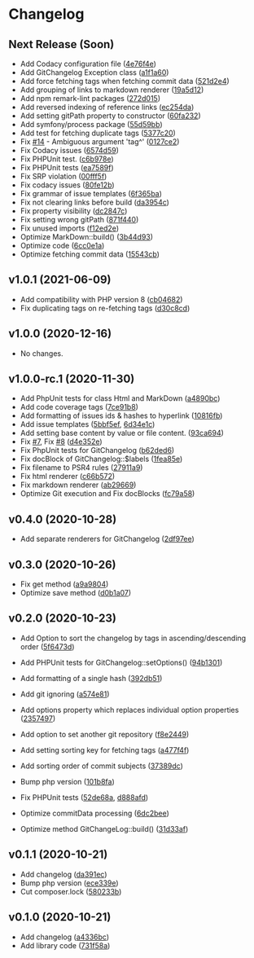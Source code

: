 # Changelog

## Next Release (Soon)

* Add Codacy configuration file ([4e76f4e][61])
* Add GitChangelog Exception class ([a1f1a60][60])
* Add force fetching tags when fetching commit data ([521d2e4][59])
* Add grouping of links to markdown renderer ([19a5d12][58])
* Add npm remark-lint packages ([272d015][57])
* Add reversed indexing of reference links ([ec254da][56])
* Add setting gitPath property to constructor ([60fa232][55])
* Add symfony/process package ([55d59bb][54])
* Add test for fetching duplicate tags ([5377c20][53])
* Fix [#14][52] - Ambiguous argument 'tag^' ([0127ce2][51])
* Fix Codacy issues ([6574d59][50])
* Fix PHPUnit test. ([c6b978e][49])
* Fix PHPUnit tests ([ea7589f][48])
* Fix SRP violation ([00fff5f][47])
* Fix codacy issues ([80fe12b][46])
* Fix grammar of issue templates ([6f365ba][45])
* Fix not clearing links before build ([da3954c][44])
* Fix property visibility ([dc2847c][43])
* Fix setting wrong gitPath ([871f440][42])
* Fix unused imports ([f12ed2e][41])
* Optimize MarkDown::build() ([3b44d93][40])
* Optimize code ([6cc0e1a][39])
* Optimize fetching commit data ([15543cb][38])

## v1.0.1 (2021-06-09)

* Add compatibility with PHP version 8 ([cb04682][37])
* Fix duplicating tags on re-fetching tags ([d30c8cd][36])

## v1.0.0 (2020-12-16)

* No changes.

## v1.0.0-rc.1 (2020-11-30)

* Add PhpUnit tests for class Html and MarkDown ([a4890bc][35])
* Add code coverage tags ([7ce91b8][34])
* Add formatting of issues ids & hashes to hyperlink ([10816fb][33])
* Add issue templates ([5bbf5ef][32], [6d34e1c][31])
* Add setting base content by value or file content. ([93ca694][30])
* Fix [#7][29], Fix [#8][28] ([d4e352e][27])
* Fix PhpUnit tests for GitChangelog ([b62ded6][26])
* Fix docBlock of GitChangelog::$labels ([1fea85e][25])
* Fix filename to PSR4 rules ([27911a9][24])
* Fix html renderer ([c66b572][23])
* Fix markdown renderer ([ab29669][22])
* Optimize Git execution and Fix docBlocks ([fc79a58][21])

## v0.4.0 (2020-10-28)

* Add separate renderers for GitChangelog ([2df97ee][20])

## v0.3.0 (2020-10-26)

* Fix get method ([a9a9804][19])
* Optimize save method ([d0b1a07][18])

## v0.2.0 (2020-10-23)

* Add Option to sort the changelog by tags in ascending/descending order
([5f6473d][17])

* Add PHPUnit tests for GitChangelog::setOptions() ([94b1301][16])

* Add formatting of a single hash ([392db51][15])

* Add git ignoring ([a574e81][14])

* Add options property which replaces individual option properties
([2357497][13])

* Add option to set another git repository ([f8e2449][12])

* Add setting sorting key for fetching tags ([a477f4f][11])

* Add sorting order of commit subjects ([37389dc][10])

* Bump php version ([101b8fa][9])

* Fix PHPUnit tests ([52de68a][8], [d888afd][7])

* Optimize commitData processing ([6dc2bee][6])

* Optimize method GitChangeLog::build() ([31d33af][5])

## v0.1.1 (2020-10-21)

* Add changelog ([da391ec][4])
* Bump php version ([ece339e][3])
* Cut composer.lock ([580233b][2])

## v0.1.0 (2020-10-21)

* Add changelog ([a4336bc][1])
* Add library code ([731f58a][0])

[0]:https://github.com/DigiLive/gitChangelog/commit/731f58a
[1]:https://github.com/DigiLive/gitChangelog/commit/a4336bc
[2]:https://github.com/DigiLive/gitChangelog/commit/580233b
[3]:https://github.com/DigiLive/gitChangelog/commit/ece339e
[4]:https://github.com/DigiLive/gitChangelog/commit/da391ec
[5]:https://github.com/DigiLive/gitChangelog/commit/31d33af
[6]:https://github.com/DigiLive/gitChangelog/commit/6dc2bee
[7]:https://github.com/DigiLive/gitChangelog/commit/d888afd
[8]:https://github.com/DigiLive/gitChangelog/commit/52de68a
[9]:https://github.com/DigiLive/gitChangelog/commit/101b8fa
[10]:https://github.com/DigiLive/gitChangelog/commit/37389dc
[11]:https://github.com/DigiLive/gitChangelog/commit/a477f4f
[12]:https://github.com/DigiLive/gitChangelog/commit/f8e2449
[13]:https://github.com/DigiLive/gitChangelog/commit/2357497
[14]:https://github.com/DigiLive/gitChangelog/commit/a574e81
[15]:https://github.com/DigiLive/gitChangelog/commit/392db51
[16]:https://github.com/DigiLive/gitChangelog/commit/94b1301
[17]:https://github.com/DigiLive/gitChangelog/commit/5f6473d
[18]:https://github.com/DigiLive/gitChangelog/commit/d0b1a07
[19]:https://github.com/DigiLive/gitChangelog/commit/a9a9804
[20]:https://github.com/DigiLive/gitChangelog/commit/2df97ee
[21]:https://github.com/DigiLive/gitChangelog/commit/fc79a58
[22]:https://github.com/DigiLive/gitChangelog/commit/ab29669
[23]:https://github.com/DigiLive/gitChangelog/commit/c66b572
[24]:https://github.com/DigiLive/gitChangelog/commit/27911a9
[25]:https://github.com/DigiLive/gitChangelog/commit/1fea85e
[26]:https://github.com/DigiLive/gitChangelog/commit/b62ded6
[27]:https://github.com/DigiLive/gitChangelog/commit/d4e352e
[28]:https://github.com/DigiLive/gitChangelog/issues/8
[29]:https://github.com/DigiLive/gitChangelog/issues/7
[30]:https://github.com/DigiLive/gitChangelog/commit/93ca694
[31]:https://github.com/DigiLive/gitChangelog/commit/6d34e1c
[32]:https://github.com/DigiLive/gitChangelog/commit/5bbf5ef
[33]:https://github.com/DigiLive/gitChangelog/commit/10816fb
[34]:https://github.com/DigiLive/gitChangelog/commit/7ce91b8
[35]:https://github.com/DigiLive/gitChangelog/commit/a4890bc
[36]:https://github.com/DigiLive/gitChangelog/commit/d30c8cd
[37]:https://github.com/DigiLive/gitChangelog/commit/cb04682
[38]:https://github.com/DigiLive/gitChangelog/commit/15543cb
[39]:https://github.com/DigiLive/gitChangelog/commit/6cc0e1a
[40]:https://github.com/DigiLive/gitChangelog/commit/3b44d93
[41]:https://github.com/DigiLive/gitChangelog/commit/f12ed2e
[42]:https://github.com/DigiLive/gitChangelog/commit/871f440
[43]:https://github.com/DigiLive/gitChangelog/commit/dc2847c
[44]:https://github.com/DigiLive/gitChangelog/commit/da3954c
[45]:https://github.com/DigiLive/gitChangelog/commit/6f365ba
[46]:https://github.com/DigiLive/gitChangelog/commit/80fe12b
[47]:https://github.com/DigiLive/gitChangelog/commit/00fff5f
[48]:https://github.com/DigiLive/gitChangelog/commit/ea7589f
[49]:https://github.com/DigiLive/gitChangelog/commit/c6b978e
[50]:https://github.com/DigiLive/gitChangelog/commit/6574d59
[51]:https://github.com/DigiLive/gitChangelog/commit/0127ce2
[52]:https://github.com/DigiLive/gitChangelog/issues/14
[53]:https://github.com/DigiLive/gitChangelog/commit/5377c20
[54]:https://github.com/DigiLive/gitChangelog/commit/55d59bb
[55]:https://github.com/DigiLive/gitChangelog/commit/60fa232
[56]:https://github.com/DigiLive/gitChangelog/commit/ec254da
[57]:https://github.com/DigiLive/gitChangelog/commit/272d015
[58]:https://github.com/DigiLive/gitChangelog/commit/19a5d12
[59]:https://github.com/DigiLive/gitChangelog/commit/521d2e4
[60]:https://github.com/DigiLive/gitChangelog/commit/a1f1a60
[61]:https://github.com/DigiLive/gitChangelog/commit/4e76f4e
